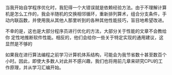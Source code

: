 

当我开始自学程序优化时，我犯得一个大错误就是依赖经验方法。由于不理解计算机是怎么工作的，我会半随机的交换相邻循环，重新排列算术，组合分支条件，手动内联函数，并使用我从其他人那里听到的各种其他性能技巧，盲目地希望改进。

不幸的是，这也是大部分程序员进行优化的方法，大部分关于性能的文章不会教给你 定性地推断软件性能。相反的，他们会给你一些关于特定实现的通用建议，这显然是不够的

如果我在进行算法编程之前学习计算机体系结构，可能会为我节省数十甚至数百个小时。因此，即使大多数人对此并不感兴趣，我们也将用前几章来研究CPU的工作原理，并从学习汇编开始。
